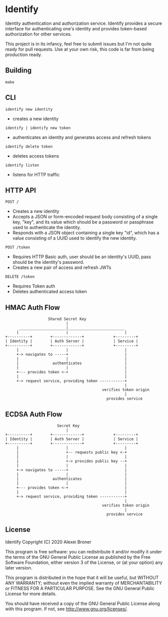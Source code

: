 Identify
========

Identity authentication and authorization service. Identify provides a secure
interface for authenticating one's identity and provides token-based
authorization for other services.

This project is in its infancy, feel free to submit issues but I'm not quite
ready for pull requests. Use at your own risk, this code is far from being
production ready.

## Building

    make

## CLI

`identify new identity`
- creates a new identity

`identify | identify new token`
- authenticates an identity and generates access and refresh tokens

`identify delete token`
- deletes access tokens

`identify listen`
- listens for HTTP traffic

## HTTP API

`POST /`
- Creates a new identity
- Accepts a JSON or form-encoded request body consisting of a single key,
  "key", and its value which should be a password or passphrase used to
  authenticate the identity.
- Responds with a JSON object containing a single key "id", which has a value
  consisting of a UUID used to identify the new identity.

`POST /token`
- Requires HTTP Basic auth, user should be an identity's UUID, pass should be
  the identity's password.
- Creates a new pair of access and refresh JWTs

`DELETE /token`
- Requires Token auth
- Deletes authenticated access token

## HMAC Auth Flow

                       Shared Secret Key
                               |
          _____________________|_________________________
         |                     |                         |
    +----------+        +-------------+             +---------+
    | Identity |        | Auth Server |             | Service |
    +----------+        +-------------+             +---------+
         |                     |                         |
         +-> navigates to -----+                         |
         |                     |                         |
         |               authenticates                   |
         |                     |                         |
         +--- provides token <-+                         |
         |                                               |
         +-> request service, providing token -----------+
                                                         |
                                               verifies token origin
                                                         |
                                                 provides service

## ECDSA Auth Flow

                           Secret Key
                               |
    +----------+        +-------------+             +---------+
    | Identity |        | Auth Server |             | Service |
    +----------+        +-------------+             +---------+
         |                     |                         |
         |                     +-- requests public key <-+
         |                     |                         |
         |                     +-> provides public key --+
         |                     |                         |
         +-> navigates to -----+                         |
         |                     |                         |
         |               authenticates                   |
         |                     |                         |
         +--- provides token <-+                         |
         |                                               |
         +-> request service, providing token -----------+
                                                         |
                                               verifies token origin
                                                         |
                                                 provides service

## License

Identify Copyright (C) 2020 Alexei Broner

This program is free software: you can redistribute it and/or modify
it under the terms of the GNU General Public License as published by
the Free Software Foundation, either version 3 of the License, or
(at your option) any later version.

This program is distributed in the hope that it will be useful,
but WITHOUT ANY WARRANTY; without even the implied warranty of
MERCHANTABILITY or FITNESS FOR A PARTICULAR PURPOSE.  See the
GNU General Public License for more details.

You should have received a copy of the GNU General Public License
along with this program.  If not, see <http://www.gnu.org/licenses/>.
